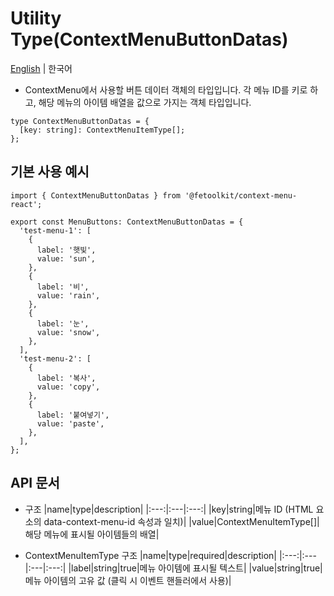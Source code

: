 # Utility Type(ContextMenuButtonDatas)

[English](../en/type_contextmenubuttontatas.md) | 한국어

- ContextMenu에서 사용할 버튼 데이터 객체의 타입입니다. 각 메뉴 ID를 키로 하고, 해당 메뉴의 아이템 배열을 값으로 가지는 객체 타입입니다.

```tsx
type ContextMenuButtonDatas = {
  [key: string]: ContextMenuItemType[];
};
```

## 기본 사용 예시

```tsx
import { ContextMenuButtonDatas } from '@fetoolkit/context-menu-react';

export const MenuButtons: ContextMenuButtonDatas = {
  'test-menu-1': [
    {
      label: '햇빛',
      value: 'sun',
    },
    {
      label: '비',
      value: 'rain',
    },
    {
      label: '눈',
      value: 'snow',
    },
  ],
  'test-menu-2': [
    {
      label: '복사',
      value: 'copy',
    },
    {
      label: '붙여넣기',
      value: 'paste',
    },
  ],
};
```

## API 문서

- 구조
  |name|type|description|
  |:---:|:---|:---:|
  |key|string|메뉴 ID (HTML 요소의 data-context-menu-id 속성과 일치)|
  |value|ContextMenuItemType[]|해당 메뉴에 표시될 아이템들의 배열|

- ContextMenuItemType 구조
  |name|type|required|description|
  |:---:|:---|:---|:---:|
  |label|string|true|메뉴 아이템에 표시될 텍스트|
  |value|string|true|메뉴 아이템의 고유 값 (클릭 시 이벤트 핸들러에서 사용)|

